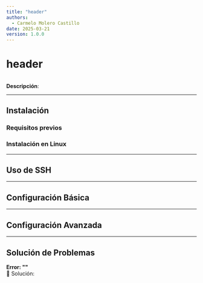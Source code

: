 ```yaml
---
title: "header"
authors:
  - Carmelo Molero Castillo
date: 2025-03-21
version: 1.0.0
---
```


# header

![<header>]()

**Descripción**:  


---

## Instalación


### Requisitos previos


### Instalación en Linux 

---

## Uso de SSH

---

## Configuración Básica

---

## Configuración Avanzada

---

## Solución de Problemas

**Error: ""**  
🔹 Solución: 
